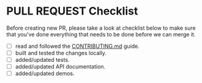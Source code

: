 # PULL REQUEST Checklist

Before creating new PR, please take a look at checklist below to make sure that you've done everything that needs to be done before we can merge it.

- [ ] read and followed the [CONTRIBUTING.md](https://github.com/zgabievi/ngx-draggabilly/blob/master/CONTRIBUTING.md) guide.
- [ ] built and tested the changes locally.
- [ ] added/updated tests.
- [ ] added/updated API documentation.
- [ ] added/updated demos.
